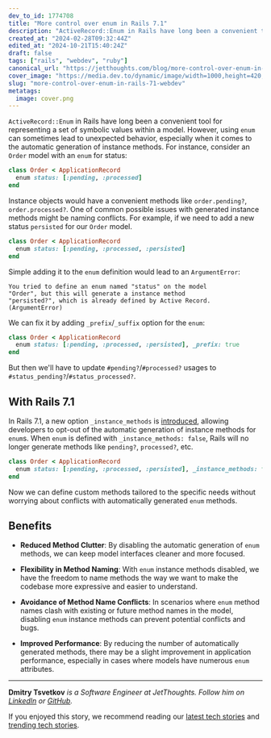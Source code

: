 ```yaml
---
dev_to_id: 1774708
title: "More control over enum in Rails 7.1"
description: "ActiveRecord::Enum in Rails have long been a convenient tool for representing a set of symbolic..."
created_at: "2024-02-28T09:32:44Z"
edited_at: "2024-10-21T15:40:24Z"
draft: false
tags: ["rails", "webdev", "ruby"]
canonical_url: "https://jetthoughts.com/blog/more-control-over-enum-in-rails-71-webdev/"
cover_image: "https://media.dev.to/dynamic/image/width=1000,height=420,fit=cover,gravity=auto,format=auto/https%3A%2F%2Fmedia.dev.to%2Fcdn-cgi%2Fimage%2Fwidth%3D1000%2Cheight%3D420%2Cfit%3Dcover%2Cgravity%3Dauto%2Cformat%3Dauto%2Fhttps%253A%252F%252Fdev-to-uploads.s3.amazonaws.com%252Fuploads%252Farticles%252F3z4m2w9mdthapyr7ke09.png"
slug: "more-control-over-enum-in-rails-71-webdev"
metatags:
  image: cover.png
---
```

`ActiveRecord::Enum` in Rails have long been a convenient tool for representing a set of symbolic values within a model. However, using `enum` can sometimes lead to unexpected behavior, especially when it comes to the automatic generation of instance methods. 
For instance, consider an `Order` model with an `enum` for status:

```ruby
class Order < ApplicationRecord
  enum status: [:pending, :processed]
end
```

Instance objects would have a convenient methods like `order.pending?`, `order.processed?`. 
One of common possible issues with generated instance methods might be naming conflicts. For example, if we need to add a new status `persisted` for our `Order` model.
```ruby 
class Order < ApplicationRecord
  enum status: [:pending, :processed, :persisted]
end
```
Simple adding it to the `enum` definition would lead to an `ArgumentError`:
```
You tried to define an enum named "status" on the model
"Order", but this will generate a instance method
"persisted?", which is already defined by Active Record.
(ArgumentError)
```
We can fix it by adding `_prefix`/`_suffix` option for the `enum`:
```ruby
class Order < ApplicationRecord
  enum status: [:pending, :processed, :persisted], _prefix: true
end
```
But then we'll have to update `#pending?`/`#processed?` usages to `#status_pending?`/`#status_processed?`.

## With Rails 7.1

In Rails 7.1, a new option `_instance_methods` is [introduced](https://github.com/rails/rails/pull/46490), allowing developers to opt-out of the automatic generation of instance methods for `enum`s. When `enum` is defined with  `_instance_methods: false`, Rails will no longer generate methods like `pending?`, `processed?`, etc.

```ruby
class Order < ApplicationRecord
  enum status: [:pending, :processed, :persisted], _instance_methods: false
end
```
Now we can define custom methods tailored to the specific needs without worrying about conflicts with automatically generated `enum` methods.

## Benefits
- **Reduced Method Clutter**: By disabling the automatic generation of `enum` methods, we can keep model interfaces cleaner and more focused.

- **Flexibility in Method Naming**: With `enum` instance methods disabled, we have the freedom to name methods the way we want to make the codebase more expressive and easier to understand.

- **Avoidance of Method Name Conflicts**: In scenarios where `enum` method names clash with existing or future method names in the model, disabling `enum` instance methods can prevent potential conflicts and bugs.

- **Improved Performance**: By reducing the number of automatically generated methods, there may be a slight improvement in application performance, especially in cases where models have numerous `enum` attributes.

---
**Dmitry Tsvetkov** *is a Software Engineer at JetThoughts. Follow him on [LinkedIn](https://www.linkedin.com/in/dmitry-tsvetkov-a374095a/) or [GitHub](https://github.com/vlaew).*

If you enjoyed this story, we recommend reading our [latest tech stories](https://jtway.co/latest) and [trending tech stories](https://jtway.co/trending).
